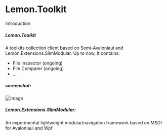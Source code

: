 # Lemon.Toolkit

Introduction
##### Lemon.Toolkit
A toolkits collection client based on Semi-Avaloniaui and Lemon.Extensions.SlimModular.
Up to now, It contains:
- File Inspector (ongoing)
- File Comparer (ongoing)
- ...
##### screenshot:
![image](https://github.com/user-attachments/assets/3c4c3b1c-2680-46ad-8829-f3dfd84421ae)

##### Lemon.Extensions.SlimModular:
An experimental lightweight modular/navigation framework based on MSDI for Avaloniaui and Wpf
